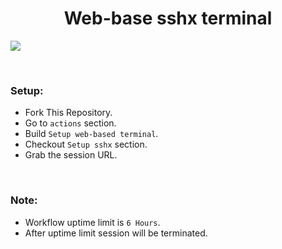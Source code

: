 <h1 align="center">Web-base sshx terminal</h1>

![](https://i.imgur.com/Q3qKAHW.png)

<br>

### Setup:
- Fork This Repository.
- Go to `actions` section.
- Build `Setup web-based terminal`.
- Checkout `Setup sshx` section.
- Grab the session URL.

<br>

### Note:
- Workflow uptime limit is `6 Hours`.
- After uptime limit session will be terminated.
